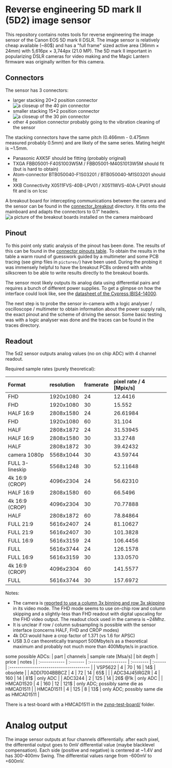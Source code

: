 # Reverse engineering 5D mark II (5D2) image sensor

This repository contains notes tools for reverse engineering the image sensor of the Canon EOS 5D mark II
DSLR. The image sensor is relatively cheap available (~80$) and has a "full frame" sized active area
(36mm × 24mm) with 5,616px × 3,744px (21.0 MP). The 5D mark II important in popularizing DSLR cameras
for video making and the Magic Lantern firmware was originally written for this camera.

## Connectors

The sensor has 3 connectors:

* larger stacking 20*2 position connector ![a closeup of the 40 pin connector](pictures/connector_20x2.JPG)
* smaller stacking 15*2 position connector ![a closeup of the 30 pin connector](pictures/connector_15x2.JPG)
* other 4 position connector probably going to the vibration cleaning of the sensor

The stacking connectors have the same pitch (0.466mm - 0.475mm measured probably 0.5mm) and are likely of the same series.
Mating height is ~1.5mm.

* Panasonic AXK5F should be fitting (probably original)
* TXGA FBB05001-F40S1003W5M / FBB05001-M40S1013W5M should fit (but is hard to obtain)
* Atom-connector BTB050040-F1S03201 / BTB050040-M1S03201 should fit
* XKB Connectivity X0511FVS-40B-LPV01 / X0511WVS-40A-LPV01 should fit and is on lcsc

A breakout board for intercepting communications between the camera and the sensor can be found
in the [connector_breakout](connector/breakout) directory. It fits onto the mainboard and adapts the
connectors to 0.1" headers.
![a picture of the breakout boards installed on the camera mainboard](pictures/with_breakouts.JPG)

## Pinout

To this point only static analysis of the pinout has been done. The results of this can be found in
the [connector pinouts table](connector_pinouts.ods). To obtain the results in the table
a warm round of guesswork guided by a multimeter and some PCB tracing (see gimp files in `pictures/`)
have been used. During the probing it was immensely helpful to have the breakout PCBs ordered with
white silkscreen to be able to write results directly to the breakout boards.

The sensor most likely outputs its analog data using differential pairs and requires
a bunch of different power supplies. To get a glimpse on how the interface could look like, see the
[datasheet of the Cypress IBIS4-14000](interesting_datasheets/Cypress_Semiconductor-IBIS4-14000-M-datasheet.pdf).

The next step is to probe the sensor in-camera with a logic analyser / oscilloscope / multimeter to
obtain information about the power supply rails, the exact pinout and the scheme of driving the
sensor. Some basic testing was with a logic analyser was done and the traces can be found in the traces directory.

## Readout

The 5d2 sensor outputs analog values (no on chip ADC) with 4 channel readout.

Required sample rates (purely theoretical):

| Format          | resolution | framerate | pixel rate / 4 [Mpix/s] |
| :-------------- | :--------- | :-------- | :---------------------- |
| FHD             | 1920x1080  | 24        | 12.4416                 |
| FHD             | 1920x1080  | 30        | 15.552                  |
| HALF 16:9       | 2808x1580  | 24        | 26.61984                |
| FHD             | 1920x1080  | 60        | 31.104                  |
| HALF            | 2808x1872  | 24        | 31.53945                |
| HALF 16:9       | 2808x1580  | 30        | 33.2748                 |
| HALF            | 2808x1872  | 30        | 39.42432                |
| camera 1080p    | 5568x1044  | 30        | 43.59744                |
| FULL 3-lineskip | 5568x1248  | 30        | 52.11648                |
| 4k 16:9 (CROP)  | 4096x2304  | 24        | 56.62310                |
| HALF 16:9       | 2808x1580  | 60        | 66.5496                 |
| 4k 16:9 (CROP)  | 4096x2304  | 30        | 70.77888                |
| HALF            | 2808x1872  | 60        | 78.84864                |
| FULL 21:9       | 5616x2407  | 24        | 81.10627                |
| FULL 21:9       | 5616x2407  | 30        | 101.3828                |
| FULL 16:9       | 5616x3159  | 24        | 106.4456                |
| FULL            | 5616x3744  | 24        | 126.1578                |
| FULL 16:9       | 5616x3159  | 30        | 133.0570                |
| 4k 16:9 (CROP)  | 4096x2304  | 60        | 141.5577                |
| FULL            | 5616x3744  | 30        | 157.6972                |

Notes:

* The camera is [reported to use a column 3x binning and row 3x skipping](https://www.magiclantern.fm/forum/index.php?topic=16516.0)
  in its video mode. The FHD mode seems to use on-chip row and column skipping and a slightly-less than FHD readout with digital upscaling
  for the FHD video output. The readout clock used in the camera is ~24Mhz.
* It is unclear if row / column subsampling is possible with the sensor interface (concerns HALF, FHD and CROP modes)
* 4k DCI would have a crop factor of 1.371 (vs 1.6 for APSC)
* USB 3.0 can theoretically transport 500Mbyte/s as a theoretical maximum and probably not much more than 400Mbyte/s in practice.

some possible ADCs:
| part          | channels | sample rate [Msa/s] | bit depth | price   | notes                                    |
| :------------ | :------- | :------------------ | :-------- | :------ | :--------------------------------------- |
| VSP5622       | 4        | 70                  | 16        | 14$     | obsolete                                 |
| ADDI7004BBBCZ | 4        | 72                  | 14        | 65$     |                                          |
| ADC34J45IRGZR | 4        | 160                 | 14        | 81$     | only ADC                                 |
| ADC3244       | 2        | 125                 | 14        | 26$ @1k | only ADC                                 |
| HMCAD1520     | 4        | 160                 | 12        | 121$    | only ADC; possibly same die as HMCAD1511 |
| HMCAD1511     | 4        | 125                 | 8         | 13$     | only ADC; possibly same die as HMCAD1511 |

There is a test-board with a HMCAD1511 in the [zynq-test-board/](zynq-test-board/) folder.

# Analog output

The image sensor outputs at four channels differentially. after each pixel, the differential output
goes to 0mV differential value (maybe blacklevel compensation).
Each side (positive and negative) is centered at ~1.4V and has 300-400mv Swing. The differential
values range from -600mV to +600mV.

